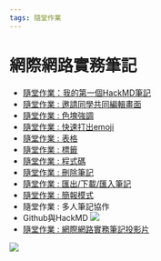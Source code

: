 ```yaml
---
tags: 隨堂作業
---
```

# 網際網路實務筆記
- [隨堂作業：我的第一個HackMD筆記](https://hackmd.io/@BloodyGhostDark/SkQ5fRrAj?view)
- [隨堂作業 : 邀請同學共同編輯畫面](https://hackmd.io/@BloodyGhostDark/rkZY01EZn)
- [隨堂作業 : 色塊強調](https://hackmd.io/@BloodyGhostDark/Sy07tdbxn)
- [隨堂作業 : 快速打出emoji](https://hackmd.io/@BloodyGhostDark/Sy3HBh5xh)
- [隨堂作業 : 表格](https://hackmd.io/@BloodyGhostDark/Skgvh25ln)
- [隨堂作業 : 標籤](https://hackmd.io/@BloodyGhostDark/S1yshJNb3)
- [隨堂作業 : 程式碼](https://hackmd.io/@BloodyGhostDark/BkIeKxVb2)
- [隨堂作業 : 刪除筆記](https://hackmd.io/@BloodyGhostDark/BJ2sKPUGn)
- [隨堂作業 : 匯出/下載/匯入筆記](https://hackmd.io/@BloodyGhostDark/B1487WE-3)
- [隨堂作業 : 簡報模式](https://hackmd.io/@BloodyGhostDark/r1YNDfGNh)
- 隨堂作業 : 多人筆記協作
- Github與HackMD
 ![](https://i.imgur.com/7fZjNZy.png)
- [隨堂作業 : 網際網路實務筆記投影片](https://hackmd.io/@BloodyGhostDark/r1YNDfGNh)

![](https://hackmd.io/_uploads/ryZRzUoVn.png)

